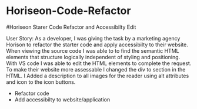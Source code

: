 # Horiseon-Code-Refactor

#Horiseon Starer Code Refactor and Accessibilty Edit


User Story: As a developer, I was giving the task by a marketing agency Horison to refactor the starter code and apply accessibilty to their website. When viewing the source code I was able to to find the semantic HTML elements that structure logically independent of styling and positioning. With VS code I was able to edit the HTML elements to complete the request. To make their website more assessable I changed the div to section in the HTML. I Added a description to all images for the reader using alt attributes and icon to the icon buttons.


* Refactor code
* Add accessibilty to website/application
